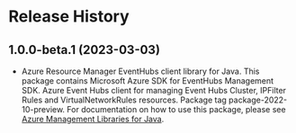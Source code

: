 # Release History

## 1.0.0-beta.1 (2023-03-03)

- Azure Resource Manager EventHubs client library for Java. This package contains Microsoft Azure SDK for EventHubs Management SDK. Azure Event Hubs client for managing Event Hubs Cluster, IPFilter Rules and VirtualNetworkRules resources. Package tag package-2022-10-preview. For documentation on how to use this package, please see [Azure Management Libraries for Java](https://aka.ms/azsdk/java/mgmt).
